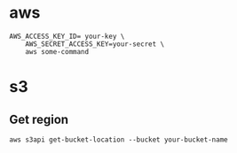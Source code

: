 # aws

    AWS_ACCESS_KEY_ID= your-key \
        AWS_SECRET_ACCESS_KEY=your-secret \
        aws some-command

# s3

## Get region

    aws s3api get-bucket-location --bucket your-bucket-name
